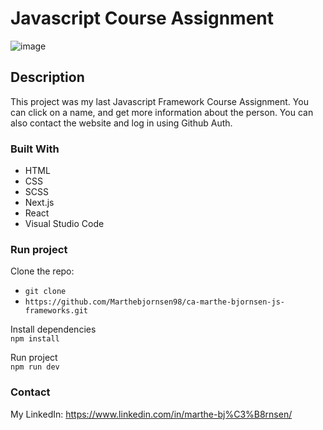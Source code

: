 # Javascript Course Assignment

![image]([https://waterfountain.no/wp-content/uploads/2019/11/placeholder.png](https://cute-dasik-066857.netlify.app/img/Mockup_JS-CA.jpg))

## Description
This project was my last Javascript Framework Course Assignment. You can click on a name, and get more information about the person. You can also contact the website and log in using Github Auth. 


### Built With
- HTML
- CSS
- SCSS
- Next.js
- React
- Visual Studio Code

### Run project

Clone the repo:
<br/>
- ```git clone```
- ```https://github.com/Marthebjornsen98/ca-marthe-bjornsen-js-frameworks.git```

Install dependencies
<br/>
```npm install```

Run project
<br/>
```npm run dev```


### Contact
My LinkedIn: https://www.linkedin.com/in/marthe-bj%C3%B8rnsen/
